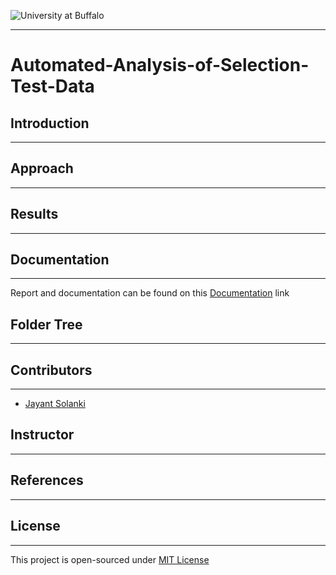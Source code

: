 ![University at Buffalo](http://www.nsm.buffalo.edu/Research/mcyulab//img/2-line_blue_gray.png)

***
# Automated-Analysis-of-Selection-Test-Data

## Introduction
***


## Approach
***

## Results
***

## Documentation
***
Report and documentation can be found on this [Documentation](https://github.com/jayantsolanki/Proj-4-Introduction-to-Deep-Learning-IntroToML-574/blob/master/proj4.pdf) link

## Folder Tree
***
 
## Contributors
***
  * [Jayant Solanki](https://github.com/jayantsolanki)
  
## Instructor
***

## References
***

## License
***
This project is open-sourced under [MIT License](http://opensource.org/licenses/MIT)
